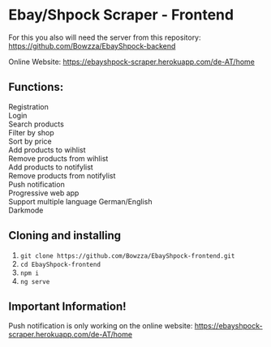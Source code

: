 # Ebay/Shpock Scraper - Frontend
For this you also will need the server from this repository: https://github.com/Bowzza/EbayShpock-backend

Online Website: https://ebayshpock-scraper.herokuapp.com/de-AT/home

## Functions:
Registration</br>
Login</br>
Search products</br>
Filter by shop</br>
Sort by price</br>
Add products to wihlist</br>
Remove products from wihlist</br>
Add products to notifylist</br>
Remove products from notifylist</br>
Push notification</br>
Progressive web app</br>
Support multiple language German/English</br>
Darkmode</br>


## Cloning and installing
1. `git clone https://github.com/Bowzza/EbayShpock-frontend.git`
2. `cd EbayShpock-frontend`
3. `npm i`
4. `ng serve`

## Important Information!
Push notification is only working on the online website: https://ebayshpock-scraper.herokuapp.com/de-AT/home
